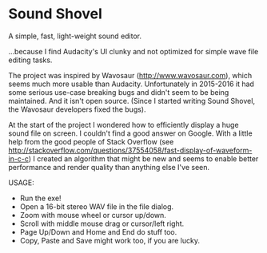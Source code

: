 # Sound Shovel
A simple, fast, light-weight sound editor.

...because I find Audacity's UI clunky and not optimized for simple wave file editing tasks.

The project was inspired by Wavosaur (http://www.wavosaur.com), which seems much more usable than Audacity. Unfortunately in 2015-2016 it had some serious use-case breaking bugs and didn't seem to be being maintained. And it isn't open source. (Since I started writing Sound Shovel, the Wavosaur developers fixed the bugs).

At the start of the project I wondered how to efficiently display a huge sound file on screen. I couldn't find a good answer on Google. With a little help from the good people of Stack Overflow (see http://stackoverflow.com/questions/37554058/fast-display-of-waveform-in-c-c) I created an algorithm that might be new and seems to enable better performance and render quality than anything else I've seen.

USAGE:

* Run the exe!
* Open a 16-bit stereo WAV file in the file dialog.
* Zoom with mouse wheel or cursor up/down.
* Scroll with middle mouse drag or cursor/left right.
* Page Up/Down and Home and End do stuff too.
* Copy, Paste and Save might work too, if you are lucky.
